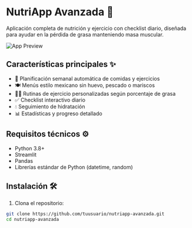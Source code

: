 # NutriApp Avanzada 💪

Aplicación completa de nutrición y ejercicio con checklist diario, diseñada para ayudar en la pérdida de grasa manteniendo masa muscular.

![App Preview](https://via.placeholder.com/800x400?text=NutriApp+Preview) <!-- Reemplazar con imagen real -->

## Características principales ✨

- 📅 Planificación semanal automática de comidas y ejercicios
- 🍽️ Menús estilo mexicano sin huevo, pescado o mariscos
- 🏋️‍♀️ Rutinas de ejercicio personalizadas según porcentaje de grasa
- ✅ Checklist interactivo diario
- 💧 Seguimiento de hidratación
- 📊 Estadísticas y progreso detallado

## Requisitos técnicos ⚙️

- Python 3.8+
- Streamlit
- Pandas
- Librerías estándar de Python (datetime, random)

## Instalación 🛠️

1. Clona el repositorio:
```bash
git clone https://github.com/tuusuario/nutriapp-avanzada.git
cd nutriapp-avanzada